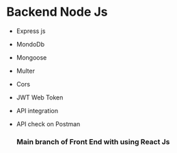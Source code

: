 # Backend Node Js
* Express js
* MondoDb
* Mongoose
* Multer
* Cors
* JWT Web Token
* API integration
* API check on Postman

  ### Main branch of Front End with using React Js
